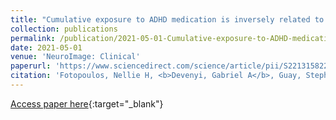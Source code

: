 ```yaml
---
title: "Cumulative exposure to ADHD medication is inversely related to hippocampus subregional volume in children"
collection: publications
permalink: /publication/2021-05-01-Cumulative-exposure-to-ADHD-medication-is-inversely-related-to-hippocampus-subregional-volume-in-children
date: 2021-05-01
venue: 'NeuroImage: Clinical'
paperurl: 'https://www.sciencedirect.com/science/article/pii/S221315822100139X'
citation: 'Fotopoulos, Nellie H, <b>Devenyi, Gabriel A</b>, Guay, Stephanie, Sengupta, Sarojini M, Mallar Chakravarty, M, Grizenko, Natalie, Karama, Sherif, Joober, Ridha, &quot;Cumulative exposure to ADHD medication is inversely related to hippocampus subregional volume in children.&quot; NeuroImage: Clinical, 2021.'
---
```

[Access paper here](https://www.sciencedirect.com/science/article/pii/S221315822100139X){:target="_blank"}
